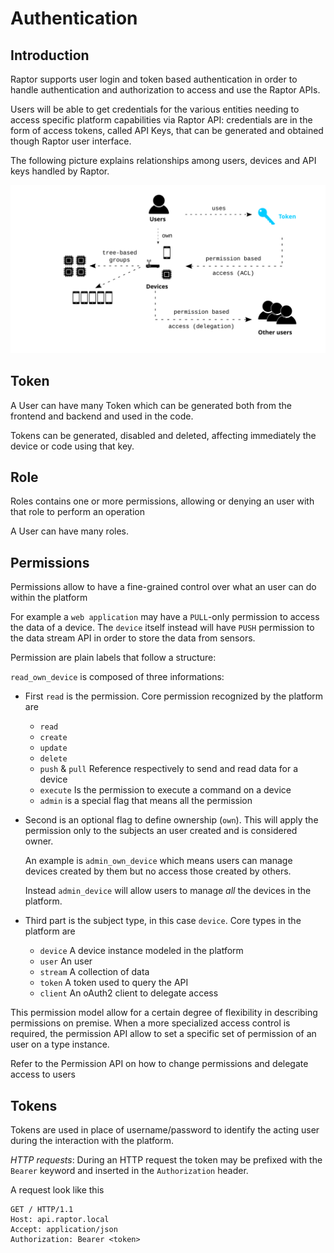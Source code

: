 # Authentication

## Introduction

Raptor supports user login and token based authentication in order to handle authentication and authorization to access and use the Raptor APIs.

Users will be able to get credentials for the various entities needing to access specific platform capabilities via Raptor API: credentials are in the form of access tokens, called API Keys, that can be generated and obtained though Raptor user interface.

The following picture explains relationships among users, devices and API keys handled by Raptor.

![API Keys](/img/API_Keys.svg)

## Token

A User can have many Token which can be generated both from the frontend and backend and used in the code.

Tokens can be generated, disabled and deleted, affecting immediately the device or code using that key.

## Role

Roles contains one or more permissions, allowing or denying an user with that role to perform an operation

A User can have many roles.

## Permissions

Permissions allow to have a fine-grained control over what an user can do within the platform

For example a `web application` may have a `PULL`-only permission to access the data of a device. The `device` itself instead will have `PUSH` permission to the data stream API in order to store the data from sensors.

Permission are plain labels that follow a structure:

`read_own_device` is composed of three informations:

* First `read` is the permission. Core permission recognized by the platform are

  * `read`
  * `create`
  * `update`
  * `delete`
  * `push` & `pull` Reference respectively to send and read data for a device
  * `execute` Is the permission to execute a command on a device
  * `admin` is a special flag that means all the permission

* Second is an optional flag to define ownership \(`own`\). This will apply the permission only to the subjects an user created and is considered owner.

  An example is `admin_own_device` which means users can manage devices created by them but no access those created by others.

  Instead `admin_device` will allow users to manage _all_ the devices in the platform.

* Third part is the subject type, in this case `device`. Core types in the platform are

  * `device` A device instance modeled in the platform
  * `user` An user
  * `stream` A collection of data
  * `token` A token used to query the API
  * `client` An oAuth2 client to delegate access

This permission model allow for a certain degree of flexibility in describing permissions on premise. When a more specialized access control is required, the permission API allow to set a specific set of permission of an user on a type instance.

Refer to the Permission API on how to change permissions and delegate access to users

## Tokens

Tokens are used in place of username/password to identify the acting user during the interaction with the platform.

_HTTP requests_: During an HTTP request the token may be prefixed with the `Bearer` keyword and inserted in the `Authorization` header.

A request look like this

```
GET / HTTP/1.1
Host: api.raptor.local
Accept: application/json
Authorization: Bearer <token>
```



